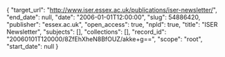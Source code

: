 {
  "target_url": "http://www.iser.essex.ac.uk/publications/iser-newsletter/", 
  "end_date": null, 
  "date": "2006-01-01T12:00:00", 
  "slug": 54886420, 
  "publisher": "essex.ac.uk", 
  "open_access": true, 
  "npld": true, 
  "title": "ISER Newsletter", 
  "subjects": [], 
  "collections": [], 
  "record_id": "20060101T120000/8ZfEhXheN8BfOUZ/akke+g==", 
  "scope": "root", 
  "start_date": null
}

